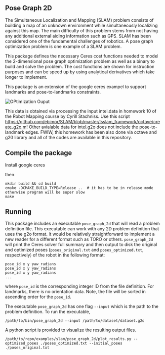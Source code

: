 Pose Graph 2D
----------------

The Simultaneous Localization and Mapping (SLAM) problem consists of building a
map of an unknown environment while simultaneously localizing against this
map. The main difficulty of this problem stems from not having any additional
external aiding information such as GPS. SLAM has been considered one of the
fundamental challenges of robotics. A pose graph optimization problem is one
example of a SLAM problem.

This package defines the necessary Ceres cost functions needed to model the
2-dimensional pose graph optimization problem as well as a binary to build and
solve the problem. The cost functions are shown for instruction purposes and can
be speed up by using analytical derivatives which take longer to implement.

This package is an extension of the google ceres exampel to support landmarks and 
pose-to-landmarks constraints. 

![OPtimization Ouput](https://github.com/ebimor/SLAM/pose_graph_2d/output.png)

This data is obtained via processing the input intel.data in homework 10 of the Robot Mapping course by Cyrill Stachniss.
Use this script https://github.com/ebimor/SLAM/blob/master/lsslam_framework/octave/create_g2o.m! Other avialable data for intel.g2o
does not include the pose-to-landmark edges. FWIW, this homework has been also done via octave and g20 library and all of the codes
are available in this repository.

Compile the package
-----------------

Install google ceres

then

```
mkdir build && cd build
cmake -DCMAKE_BUILD_TYPE=Release ..  # it has to be in release mode otherwise program will be super slow
make
```

Running
-----------
This package includes an executable `pose_graph_2d` that will read a problem
definition file. This executable can work with any 2D problem definition that
uses the g2o format. It would be relatively straightforward to implement a new
reader for a different format such as TORO or others. `pose_graph_2d` will print
the Ceres solver full summary and then output to disk the original and optimized
poses (`poses_original.txt` and `poses_optimized.txt`, respectively) of the
robot in the following format:

```
pose_id x y yaw_radians
pose_id x y yaw_radians
pose_id x y yaw_radians
...
```

where `pose_id` is the corresponding integer ID from the file definition. For landmarks, there is no
orientation data. Note,
the file will be sorted in ascending order for the `pose_id`.

The executable `pose_graph_2d` has one flag `--input` which is the path to the
problem definition. To run the executable,

```
/path/to/bin/pose_graph_2d --input /path/to/dataset/dataset.g2o
```

A python script is provided to visualize the resulting output files.
```
/path/to/repo/examples/slam/pose_graph_2d/plot_results.py --optimized_poses ./poses_optimized.txt --initial_poses ./poses_original.txt
```

